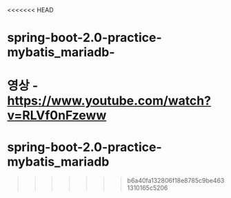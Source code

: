 <<<<<<< HEAD
# spring-boot-2.0-practice-mybatis_mariadb-
영상 - https://www.youtube.com/watch?v=RLVf0nFzeww
=======
# spring-boot-2.0-practice-mybatis_mariadb
>>>>>>> b6a40fa132806f18e8785c9be4631310165c5206
